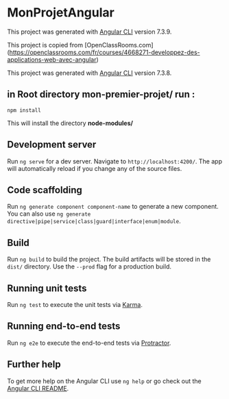 # MonProjetAngular

This project was generated with [Angular CLI](https://github.com/angular/angular-cli) version 7.3.9.

This project is copied from [OpenClassRooms.com] (https://openclassrooms.com/fr/courses/4668271-developpez-des-applications-web-avec-angular)

This project was generated with [Angular CLI](https://github.com/angular/angular-cli) version 7.3.8.

## in Root directory mon-premier-projet/ run :

   `npm install`

This will install the directory **node-modules/**

## Development server

Run `ng serve` for a dev server. Navigate to `http://localhost:4200/`. The app will automatically reload if you change any of the source files.

## Code scaffolding

Run `ng generate component component-name` to generate a new component. You can also use `ng generate directive|pipe|service|class|guard|interface|enum|module`.

## Build

Run `ng build` to build the project. The build artifacts will be stored in the `dist/` directory. Use the `--prod` flag for a production build.

## Running unit tests

Run `ng test` to execute the unit tests via [Karma](https://karma-runner.github.io).

## Running end-to-end tests

Run `ng e2e` to execute the end-to-end tests via [Protractor](http://www.protractortest.org/).

## Further help

To get more help on the Angular CLI use `ng help` or go check out the [Angular CLI README](https://github.com/angular/angular-cli/blob/master/README.md).
